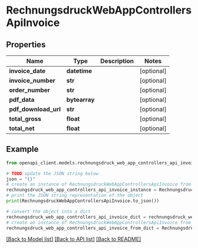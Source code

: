 # RechnungsdruckWebAppControllersApiInvoice


## Properties

Name | Type | Description | Notes
------------ | ------------- | ------------- | -------------
**invoice_date** | **datetime** |  | [optional] 
**invoice_number** | **str** |  | [optional] 
**order_number** | **str** |  | [optional] 
**pdf_data** | **bytearray** |  | [optional] 
**pdf_download_url** | **str** |  | [optional] 
**total_gross** | **float** |  | [optional] 
**total_net** | **float** |  | [optional] 

## Example

```python
from openapi_client.models.rechnungsdruck_web_app_controllers_api_invoice import RechnungsdruckWebAppControllersApiInvoice

# TODO update the JSON string below
json = "{}"
# create an instance of RechnungsdruckWebAppControllersApiInvoice from a JSON string
rechnungsdruck_web_app_controllers_api_invoice_instance = RechnungsdruckWebAppControllersApiInvoice.from_json(json)
# print the JSON string representation of the object
print(RechnungsdruckWebAppControllersApiInvoice.to_json())

# convert the object into a dict
rechnungsdruck_web_app_controllers_api_invoice_dict = rechnungsdruck_web_app_controllers_api_invoice_instance.to_dict()
# create an instance of RechnungsdruckWebAppControllersApiInvoice from a dict
rechnungsdruck_web_app_controllers_api_invoice_from_dict = RechnungsdruckWebAppControllersApiInvoice.from_dict(rechnungsdruck_web_app_controllers_api_invoice_dict)
```
[[Back to Model list]](../README.md#documentation-for-models) [[Back to API list]](../README.md#documentation-for-api-endpoints) [[Back to README]](../README.md)


